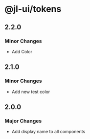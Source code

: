 # @jl-ui/tokens

## 2.2.0

### Minor Changes

- Add Color

## 2.1.0

### Minor Changes

- Add new test color

## 2.0.0

### Major Changes

- Add display name to all components
